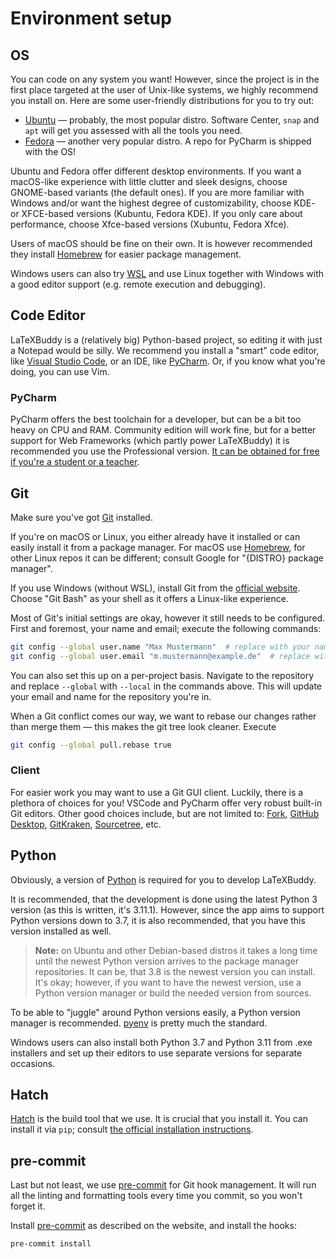 # Environment setup

## OS

You can code on any system you want! However, since the project is in the first place targeted at the user of Unix-like systems, we highly recommend you install on. Here are some user-friendly distributions for you to try out:

-   [Ubuntu] — probably, the most popular distro. Software Center, `snap` and `apt` will get you assessed with all the tools you need.
-   [Fedora] — another very popular distro. A repo for PyCharm is shipped with the OS!

Ubuntu and Fedora offer different desktop environments. If you want a macOS-like experience with little clutter and sleek designs, choose GNOME-based variants (the default ones). If you are more familiar with Windows and/or want the highest degree of customizability, choose KDE- or XFCE-based versions (Kubuntu, Fedora KDE). If you only care about performance, choose Xfce-based versions (Xubuntu, Fedora Xfce).

Users of macOS should be fine on their own. It is however recommended they install [Homebrew] for easier package management.

Windows users can also try [WSL] and use Linux together with Windows with a good editor support (e.g. remote execution and debugging).

## Code Editor

LaTeXBuddy is a (relatively big) Python-based project, so editing it with just a Notepad would be silly. We recommend you install a "smart" code editor, like [Visual Studio Code], or an IDE, like [PyCharm]. Or, if you know what you're doing, you can use Vim.

### PyCharm

PyCharm offers the best toolchain for a developer, but can be a bit too heavy on CPU and RAM. Community edition will work fine, but for a better support for Web Frameworks (which partly power LaTeXBuddy) it is recommended you use the Professional version. [It can be obtained for free if you're a student or a teacher][jetbrains education].

## Git

Make sure you've got [Git] installed.

If you're on macOS or Linux, you either already have it installed or can easily install it from a package manager. For macOS use [Homebrew], for other Linux repos it can be different; consult Google for "{DISTRO} package manager".

If you use Windows (without WSL), install Git from the [official website][git]. Choose "Git Bash" as your shell as it offers a Linux-like experience.

Most of Git's initial settings are okay, however it still needs to be configured. First and foremost, your name and email; execute the following commands:

```sh
git config --global user.name "Max Mustermann"  # replace with your name
git config --global user.email "m.mustermann@example.de"  # replace with your email
```

You can also set this up on a per-project basis. Navigate to the repository and replace `--global` with `--local` in the commands above. This will update your email and name for the repository you're in.

When a Git conflict comes our way, we want to rebase our changes rather than merge them — this makes the git tree look cleaner. Execute

```sh
git config --global pull.rebase true
```

### Client

For easier work you may want to use a Git GUI client. Luckily, there is a plethora of choices for you! VSCode and PyCharm offer very robust built-in Git editors. Other good choices include, but are not limited to: [Fork], [GitHub Desktop], [GitKraken], [Sourcetree], etc.

## Python

Obviously, a version of [Python] is required for you to develop LaTeXBuddy.

It is recommended, that the development is done using the latest Python 3 version (as this is written, it's 3.11.1). However, since the app aims to support Python versions down to 3.7, it is also recommended, that you have this version installed as well.

> **Note:** on Ubuntu and other Debian-based distros it takes a long time until the newest Python version arrives to the package manager repositories. It can be, that 3.8 is the newest version you can install. It's okay; however, if you want to have the newest version, use a Python version manager or build the needed version from sources.

To be able to "juggle" around Python versions easily, a Python version manager is recommended. [pyenv] is pretty much the standard.

Windows users can also install both Python 3.7 and Python 3.11 from .exe installers and set up their editors to use separate versions for separate occasions.

## Hatch

[Hatch] is the build tool that we use. It is crucial that you install it. You can install it via `pip`; consult [the official installation instructions](https://hatch.pypa.io/latest/install/).

## pre-commit

Last but not least, we use [pre-commit] for Git hook management. It will run all the linting and formatting tools every time you commit, so you won't forget it.

Install [pre-commit] as described on the website, and install the hooks:

```sh
pre-commit install
```

[fedora]: https://getfedora.org/
[fork]: https://fork.dev/
[git]: https://git-scm.com/
[github desktop]: https://desktop.github.com/
[gitkraken]: https://www.gitkraken.com/
[hatch]: https://hatch.pypa.io/
[homebrew]: https://brew.sh/
[jetbrains education]: https://www.jetbrains.com/community/education/
[pre-commit]: https://pre-commit.com/
[pycharm]: https://www.jetbrains.com/pycharm/
[pyenv]: https://github.com/pyenv/pyenv
[python]: https://www.python.org/
[sourcetree]: https://www.sourcetreeapp.com/
[ubuntu]: https://ubuntu.com/
[visual studio code]: https://code.visualstudio.com/
[wsl]: https://docs.microsoft.com/windows/wsl/
